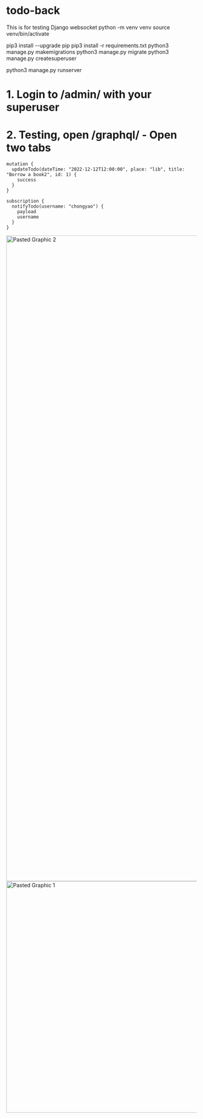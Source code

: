 # todo-back
This is for testing Django websocket
python -m venv venv
source venv/bin/activate

pip3 install --upgrade pip
pip3 install -r requirements.txt
python3 manage.py makemigrations
python3 manage.py migrate
python3 manage.py createsuperuser


python3 manage.py runserver

# 1. Login to /admin/ with your superuser

# 2. Testing, open /graphql/ - Open two tabs
```
mutation {
  updateTodo(dateTime: "2022-12-12T12:00:00", place: "lib", title: "Borrow a book2", id: 1) {
    success
  }
}
```



```
subscription {
  notifyTodo(username: "chongyao") {
    payload
    username
  }
}
```

<img width="1707" alt="Pasted Graphic 2" src="https://user-images.githubusercontent.com/105392878/207691252-0e367582-67bb-41a2-a44e-c8072c2aeb5c.png">

<img width="612" alt="Pasted Graphic 1" src="https://user-images.githubusercontent.com/105392878/207747685-001de529-bc3d-4e67-a009-22609a63e83e.png">
